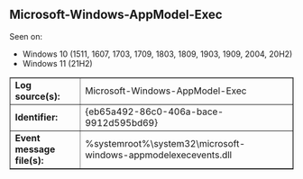 ## Microsoft-Windows-AppModel-Exec

Seen on:
* Windows 10 (1511, 1607, 1703, 1709, 1803, 1809, 1903, 1909, 2004, 20H2)
* Windows 11 (21H2)

<table border="1" class="docutils">
  <tbody>
    <tr>
      <td><b>Log source(s):</b></td>
      <td>Microsoft-Windows-AppModel-Exec</td>
    </tr>
    <tr>
      <td><b>Identifier:</b></td>
      <td>{eb65a492-86c0-406a-bace-9912d595bd69}</td>
    </tr>
    <tr>
      <td><b>Event message file(s):</b></td>
      <td>%systemroot%\system32\microsoft-windows-appmodelexecevents.dll</td>
    </tr>
  </tbody>
</table>

&nbsp;

